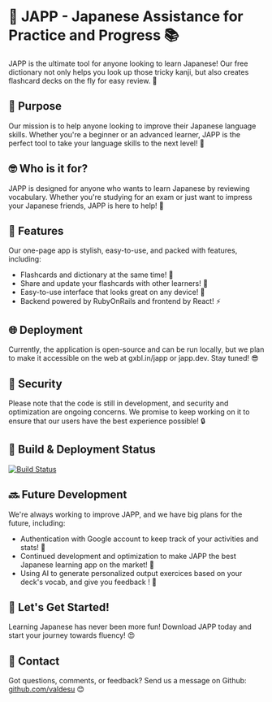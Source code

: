 # 🗾 JAPP - Japanese Assistance for Practice and Progress 📚

JAPP is the ultimate tool for anyone looking to learn Japanese! Our free dictionary not only helps you look up those tricky kanji, but also creates flashcard decks on the fly for easy review. 🎉

## 🎯 Purpose

Our mission is to help anyone looking to improve their Japanese language skills. Whether you're a beginner or an advanced learner, JAPP is the perfect tool to take your language skills to the next level! 💪

## 🤓 Who is it for?

JAPP is designed for anyone who wants to learn Japanese by reviewing vocabulary. Whether you're studying for an exam or just want to impress your Japanese friends, JAPP is here to help! 🤩

## 🚀 Features

Our one-page app is stylish, easy-to-use, and packed with features, including:

- Flashcards and dictionary at the same time! 📖
- Share and update your flashcards with other learners! 🤝
- Easy-to-use interface that looks great on any device! 📱
- Backend powered by RubyOnRails and frontend by React! ⚡

## 🌐 Deployment

Currently, the application is open-source and can be run locally, but we plan to make it accessible on the web at gxbl.in/japp or japp.dev. Stay tuned! 😎

## 🚨 Security

Please note that the code is still in development, and security and optimization are ongoing concerns. We promise to keep working on it to ensure that our users have the best experience possible! 🔒

## 🚧 Build & Deployment Status

[![Build Status](https://img.shields.io/badge/Build-Passing-brightgreen)](https://github.com/valdesu/japp)

## 🔜 Future Development

We're always working to improve JAPP, and we have big plans for the future, including:

- Authentication with Google account to keep track of your activities and stats! 🔐
- Continued development and optimization to make JAPP the best Japanese learning app on the market! 🥇
- Using AI to generate personalized output exercices based on your deck's vocab, and give you feedback ! 🤖

## 🎉 Let's Get Started!

Learning Japanese has never been more fun! Download JAPP today and start your journey towards fluency! 😍

## 💌 Contact

Got questions, comments, or feedback? Send us a message on Github: [github.com/valdesu](https://github.com/valdesu) 😊
